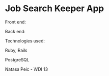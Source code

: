 
# Job Search Keeper App


Front end:

Back end:



Technologies used:

Ruby, Rails

PostgreSQL


Natasa Peic - WDI 13
